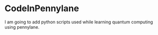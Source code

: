 # CodeInPennylane
I am going to add python scripts used while learning quantum computing using pennylane.
